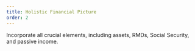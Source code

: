 ```yaml
---
title: Holistic Financial Picture
order: 2
---
```

Incorporate all crucial elements, including assets, RMDs, Social Security, and passive income.